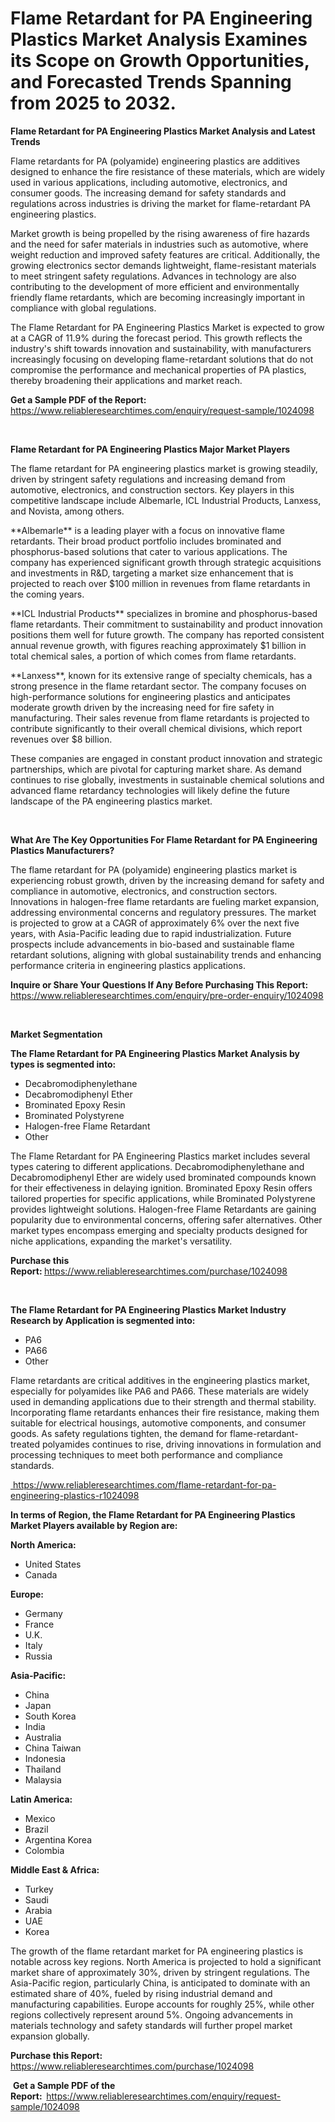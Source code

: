 <p><h1>Flame Retardant for PA Engineering Plastics Market Analysis Examines its Scope on Growth Opportunities, and Forecasted Trends Spanning from 2025 to 2032.</h1></p><p><strong>Flame Retardant for PA Engineering Plastics Market Analysis and Latest Trends</strong></p>
<p><p>Flame retardants for PA (polyamide) engineering plastics are additives designed to enhance the fire resistance of these materials, which are widely used in various applications, including automotive, electronics, and consumer goods. The increasing demand for safety standards and regulations across industries is driving the market for flame-retardant PA engineering plastics.</p><p>Market growth is being propelled by the rising awareness of fire hazards and the need for safer materials in industries such as automotive, where weight reduction and improved safety features are critical. Additionally, the growing electronics sector demands lightweight, flame-resistant materials to meet stringent safety regulations. Advances in technology are also contributing to the development of more efficient and environmentally friendly flame retardants, which are becoming increasingly important in compliance with global regulations.</p><p>The Flame Retardant for PA Engineering Plastics Market is expected to grow at a CAGR of 11.9% during the forecast period. This growth reflects the industry's shift towards innovation and sustainability, with manufacturers increasingly focusing on developing flame-retardant solutions that do not compromise the performance and mechanical properties of PA plastics, thereby broadening their applications and market reach.</p></p>
<p><strong>Get a Sample PDF of the Report:&nbsp;</strong> <a href="https://www.reliableresearchtimes.com/enquiry/request-sample/1024098?utm_campaign=3455&utm_medium=2&utm_source=Github&utm_content=ia&utm_term=18042025&utm_id=flame-retardant-for-pa-engineering-plastics">https://www.reliableresearchtimes.com/enquiry/request-sample/1024098</a></p>
<p>&nbsp;</p>
<p><strong>Flame Retardant for PA Engineering Plastics Major Market Players</strong></p>
<p><p>The flame retardant for PA engineering plastics market is growing steadily, driven by stringent safety regulations and increasing demand from automotive, electronics, and construction sectors. Key players in this competitive landscape include Albemarle, ICL Industrial Products, Lanxess, and Novista, among others.</p><p>**Albemarle** is a leading player with a focus on innovative flame retardants. Their broad product portfolio includes brominated and phosphorus-based solutions that cater to various applications. The company has experienced significant growth through strategic acquisitions and investments in R&D, targeting a market size enhancement that is projected to reach over $100 million in revenues from flame retardants in the coming years.</p><p>**ICL Industrial Products** specializes in bromine and phosphorus-based flame retardants. Their commitment to sustainability and product innovation positions them well for future growth. The company has reported consistent annual revenue growth, with figures reaching approximately $1 billion in total chemical sales, a portion of which comes from flame retardants.</p><p>**Lanxess**, known for its extensive range of specialty chemicals, has a strong presence in the flame retardant sector. The company focuses on high-performance solutions for engineering plastics and anticipates moderate growth driven by the increasing need for fire safety in manufacturing. Their sales revenue from flame retardants is projected to contribute significantly to their overall chemical divisions, which report revenues over $8 billion.</p><p>These companies are engaged in constant product innovation and strategic partnerships, which are pivotal for capturing market share. As demand continues to rise globally, investments in sustainable chemical solutions and advanced flame retardancy technologies will likely define the future landscape of the PA engineering plastics market.</p></p>
<p>&nbsp;</p>
<p><strong>What Are The Key Opportunities For Flame Retardant for PA Engineering Plastics Manufacturers?</strong></p>
<p><p>The flame retardant for PA (polyamide) engineering plastics market is experiencing robust growth, driven by the increasing demand for safety and compliance in automotive, electronics, and construction sectors. Innovations in halogen-free flame retardants are fueling market expansion, addressing environmental concerns and regulatory pressures. The market is projected to grow at a CAGR of approximately 6% over the next five years, with Asia-Pacific leading due to rapid industrialization. Future prospects include advancements in bio-based and sustainable flame retardant solutions, aligning with global sustainability trends and enhancing performance criteria in engineering plastics applications.</p></p>
<p><strong>Inquire or Share Your Questions If Any Before Purchasing This Report:</strong> <a href="https://www.reliableresearchtimes.com/enquiry/pre-order-enquiry/1024098?utm_campaign=3455&utm_medium=2&utm_source=Github&utm_content=ia&utm_term=18042025&utm_id=flame-retardant-for-pa-engineering-plastics">https://www.reliableresearchtimes.com/enquiry/pre-order-enquiry/1024098</a></p>
<p>&nbsp;</p>
<p><strong>Market Segmentation</strong></p>
<p><strong>The Flame Retardant for PA Engineering Plastics Market Analysis by types is segmented into:</strong></p>
<p><ul><li>Decabromodiphenylethane</li><li>Decabromodiphenyl Ether</li><li>Brominated Epoxy Resin</li><li>Brominated Polystyrene</li><li>Halogen-free Flame Retardant</li><li>Other</li></ul></p>
<p><p>The Flame Retardant for PA Engineering Plastics market includes several types catering to different applications. Decabromodiphenylethane and Decabromodiphenyl Ether are widely used brominated compounds known for their effectiveness in delaying ignition. Brominated Epoxy Resin offers tailored properties for specific applications, while Brominated Polystyrene provides lightweight solutions. Halogen-free Flame Retardants are gaining popularity due to environmental concerns, offering safer alternatives. Other market types encompass emerging and specialty products designed for niche applications, expanding the market's versatility.</p></p>
<p><strong>Purchase this Report:&nbsp;</strong><a href="https://www.reliableresearchtimes.com/purchase/1024098?utm_campaign=3455&utm_medium=2&utm_source=Github&utm_content=ia&utm_term=18042025&utm_id=flame-retardant-for-pa-engineering-plastics">https://www.reliableresearchtimes.com/purchase/1024098</a></p>
<p>&nbsp;</p>
<p><strong>The Flame Retardant for PA Engineering Plastics Market Industry Research by Application is segmented into:</strong></p>
<p><ul><li>PA6</li><li>PA66</li><li>Other</li></ul></p>
<p><p>Flame retardants are critical additives in the engineering plastics market, especially for polyamides like PA6 and PA66. These materials are widely used in demanding applications due to their strength and thermal stability. Incorporating flame retardants enhances their fire resistance, making them suitable for electrical housings, automotive components, and consumer goods. As safety regulations tighten, the demand for flame-retardant-treated polyamides continues to rise, driving innovations in formulation and processing techniques to meet both performance and compliance standards.</p></p>
<p><a href="https://www.reliableresearchtimes.com/flame-retardant-for-pa-engineering-plastics-r1024098?utm_campaign=3455&utm_medium=2&utm_source=Github&utm_content=ia&utm_term=18042025&utm_id=flame-retardant-for-pa-engineering-plastics">&nbsp;https://www.reliableresearchtimes.com/flame-retardant-for-pa-engineering-plastics-r1024098</a></p>
<p><strong>In terms of Region, the Flame Retardant for PA Engineering Plastics Market Players available by Region are:</strong></p>
<p>
    <p> <strong> North America: </strong>
        <ul>
            <li>United States</li>
            <li>Canada</li>
        </ul>
        </p> 
    <p> <strong> Europe: </strong>
        <ul>
            <li>Germany</li>
            <li>France</li>
            <li>U.K.</li>
            <li>Italy</li>
            <li>Russia</li>
        </ul>
        </p> 
    <p> <strong> Asia-Pacific: </strong>
        <ul>
            <li>China</li>
            <li>Japan</li>
            <li>South Korea</li>
            <li>India</li>
            <li>Australia</li>
            <li>China Taiwan</li>
            <li>Indonesia</li>
            <li>Thailand</li>
            <li>Malaysia</li>
        </ul>
        </p> 
    <p> <strong> Latin America: </strong>
        <ul>
            <li>Mexico</li>
            <li>Brazil</li>
            <li>Argentina Korea</li>
            <li>Colombia</li>
        </ul>
        </p> 
    <p> <strong> Middle East & Africa: </strong>
        <ul>
            <li>Turkey</li>
            <li>Saudi</li>
            <li>Arabia</li>
            <li>UAE</li>
            <li>Korea</li>
        </ul>
    </p>
    </p>
<p><p>The growth of the flame retardant market for PA engineering plastics is notable across key regions. North America is projected to hold a significant market share of approximately 30%, driven by stringent regulations. The Asia-Pacific region, particularly China, is anticipated to dominate with an estimated share of 40%, fueled by rising industrial demand and manufacturing capabilities. Europe accounts for roughly 25%, while other regions collectively represent around 5%. Ongoing advancements in materials technology and safety standards will further propel market expansion globally.</p></p>
<p><strong>Purchase this Report: </strong><a href="https://www.reliableresearchtimes.com/purchase/1024098?utm_campaign=3455&utm_medium=2&utm_source=Github&utm_content=ia&utm_term=18042025&utm_id=flame-retardant-for-pa-engineering-plastics">https://www.reliableresearchtimes.com/purchase/1024098</a></p>
<p>&nbsp;<strong>Get a Sample PDF of the Report:&nbsp;&nbsp;</strong><a href="https://www.reliableresearchtimes.com/enquiry/request-sample/1024098?utm_campaign=3455&utm_medium=2&utm_source=Github&utm_content=ia&utm_term=18042025&utm_id=flame-retardant-for-pa-engineering-plastics">https://www.reliableresearchtimes.com/enquiry/request-sample/1024098</a></p>
<p><strong></strong></p>
<p><p></p><p></p><p></p></p>